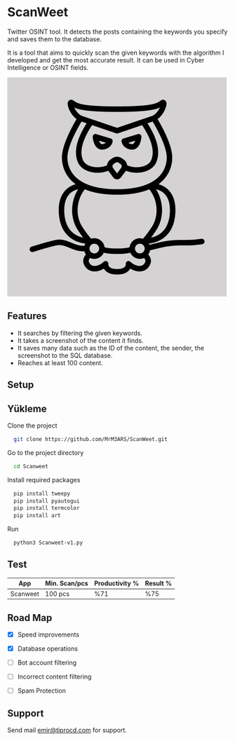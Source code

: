 
# ScanWeet

Twitter OSINT tool. It detects the posts containing the keywords you specify and saves them to the database.

It is a tool that aims to quickly scan the given keywords with the algorithm I developed and get the most accurate result. It can be used in Cyber Intelligence or OSINT fields.

![Uygulama Ekran Görüntüsü](https://github.com/MrM3ARS/ScanWeet/blob/main/ScanWeet-logo.png)

## Features

- It searches by filtering the given keywords.
- It takes a screenshot of the content it finds.
- It saves many data such as the ID of the content, the sender, the screenshot to the SQL database.
- Reaches at least 100 content.


## Setup




## Yükleme 

Clone the project

```bash 
  git clone https://github.com/MrM3ARS/ScanWeet.git
```

Go to the project directory
```bash S
  cd Scanweet
```

Install required packages

```bash 
  pip install tweepy
  pip install pyautogui
  pip install termcolor
  pip install art
```

Run

```bash 
  python3 Scanweet-v1.py
```

## Test

| App  | Min. Scan/pcs  | Productivity %  | Result %  |
|---|---|---|---|
| Scanweet  | 100 pcs  | %71  | %75  |


## Road Map

- [x]  Speed improvements
- [x]  Database operations
- [ ]  Bot account filtering
- [ ]  Incorrect content filtering
- [ ]  Spam Protection


## Support

Send mail emir@tiprocd.com for support.

